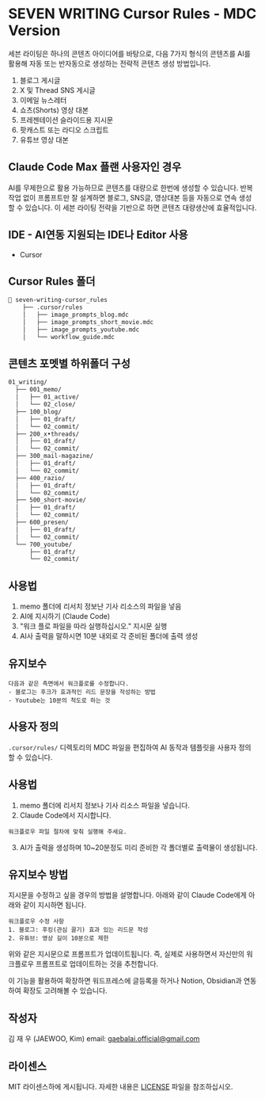 # SEVEN WRITING Cursor Rules - MDC Version

세븐 라이팅은 하나의 콘텐츠 아이디어를 바탕으로, 다음 7가지 형식의 콘텐츠를 AI를 활용해 자동 또는 반자동으로 생성하는 전략적 콘텐츠 생성 방법입니다.

1. 블로그 게시글
2. X 및 Thread SNS 게시글
3. 이메일 뉴스레터
4. 쇼츠(Shorts) 영상 대본
5. 프레젠테이션 슬라이드용 지시문
6. 팟캐스트 또는 라디오 스크립트
7. 유튜브 영상 대본

## Claude Code Max 플랜 사용자인 경우
AI를 무제한으로 활용 가능하므로 콘텐츠를 대량으로 한번에 생성할 수 있습니다. 
반복작업 없이 프롬프트만 잘 설계하면 블로그, SNS글, 영상대본 등을 자동으로 연속 생성할 수 있습니다. 이 세븐 라이팅 전략을 기반으로 하면 콘텐츠 대량생산에 효율적입니다.

## IDE - AI연동 지원되는 IDE나 Editor 사용
- Cursor

## Cursor Rules 폴더
```bash
📁 seven-writing-cursor_rules
    ├── .cursor/rules
    │   ├── image_prompts_blog.mdc
    │   ├── image_prompts_short_movie.mdc
    │   ├── image_prompts_youtube.mdc
    │   └── workflow_guide.mdc
```

## 콘텐츠 포멧별 하위폴더 구성
```bash
01_writing/
  ├── 001_memo/
  │   ├── 01_active/
  │   └── 02_close/
  ├── 100_blog/
  │   ├── 01_draft/
  │   └── 02_commit/
  ├── 200_x•threads/
  │   ├── 01_draft/
  │   └── 02_commit/
  ├── 300_mail-magazine/
  │   ├── 01_draft/
  │   └── 02_commit/
  ├── 400_razio/
  │   ├── 01_draft/
  │   └── 02_commit/
  ├── 500_short-movie/
  │   ├── 01_draft/
  │   └── 02_commit/
  ├── 600_presen/
  │   ├── 01_draft/
  │   └── 02_commit/
  └── 700_youtube/
      ├── 01_draft/
      └── 02_commit/
```

## 사용법
1. memo 폴더에 리서치 정보난 기사 리소스의 파일을 넣음
2. AI에 지시하기 (Claude Code)
3. "워크 플로 파일을 따라 실행하십시오." 지시문 실행
4. AI사 출력을 말하시면 10분 내외로 각 준비된 폴더에 출력 생성


## 유지보수

```
다음과 같은 측면에서 워크플로를 수정합니다.
- 블로그는 후크가 효과적인 리드 문장을 작성하는 방법
- Youtube는 10분의 척도로 하는 것
```
## 사용자 정의

`.cursor/rules/` 디렉토리의 MDC 파일을 편집하여 AI 동작과 템플릿을 사용자 정의할 수 있습니다.

## 사용법
1. memo 폴더에 리서치 정보나 기사 리소스 파일을 넣습니다.
2. Claude Code에서 지시합니다.
```
워크플로우 파일 절차에 맞춰 실행해 주세요.
```
3. AI가 출력을 생성하며 10~20분정도 미리 준비한 각 폴더별로 출력물이 생성됩니다.

## 유지보수 방법
지시문을 수정하고 싶을 경우의 방법을 설명합니다.
아래와 같이 Claude Code에게 아래와 같이 지시하면 됩니다.
```
워크플로우 수정 사항
1. 블로그: 후킹(관심 끌기) 효과 있는 리드문 작성
2. 유튜브: 영상 길이 10분으로 제한
```
위와 같은 지시문으로 프롬프트가 업데이트됩니다.
즉, 실제로 사용하면서 자신만의 워크플로우 프롬프트로 업데이트하는 것을 추천합니다.

이 기능을 활용하여 확장하면 워드프레스에 글등록을 하거나 Notion, Obsidian과 연동하여 확장도 고려해볼 수 있습니다.

## 작성자
김 재 우 (JAEWOO, Kim)
email: gaebalai.official@gmail.com

## 라이센스

MIT 라이센스하에 게시됩니다. 자세한 내용은 [LICENSE](LICENSE) 파일을 참조하십시오.